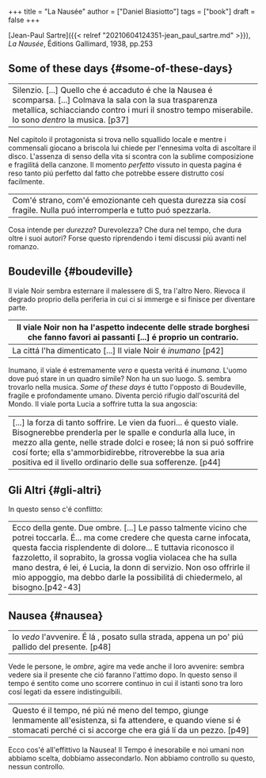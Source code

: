 +++
title = "La Nausée"
author = ["Daniel Biasiotto"]
tags = ["book"]
draft = false
+++

[Jean-Paul Sartre]({{< relref "20210604124351-jean_paul_sartre.md" >}}), _La Nausée_, Éditions Gallimard, 1938, pp.253


## Some of these days {#some-of-these-days}

|                                                                                                                                                                                                                      |
|----------------------------------------------------------------------------------------------------------------------------------------------------------------------------------------------------------------------|
| Silenzio. [...] Quello che é accaduto é che la Nausea é scomparsa. [...] Colmava la sala con la sua trasparenza metallica, schiacciando contro i muri il snostro tempo miserabile. Io sono _dentro_ la musica. [p37] |

Nel capitolo il protagonista si trova nello squallido locale e mentre i commensali giocano a briscola lui chiede per l'ennesima volta di ascoltare il disco.
L'assenza di senso della vita si scontra con la sublime composizione e fragilitá della canzone. Il momento _perfetto_ vissuto in questa pagina é reso tanto piú perfetto dal fatto che potrebbe essere distrutto cosí facilmente.

|                                                                                                                     |
|---------------------------------------------------------------------------------------------------------------------|
| Com'é strano, com'é emozionante ceh questa durezza sia cosí fragile. Nulla puó interromperla e tutto puó spezzarla. |

Cosa intende per _durezza_? Durevolezza? Che dura nel tempo, che dura oltre i suoi autori? Forse questo riprendendo i temi discussi piú avanti nel romanzo.


## Boudeville {#boudeville}

Il viale Noir sembra esternare il malessere di S, tra l'altro Nero. Rievoca il degrado proprio della periferia in cui ci si immerge e si finisce per diventare parte.

| Il viale Noir non ha l'aspetto indecente delle strade borghesi che fanno favori ai passanti [...] é proprio un contrario. |
|---------------------------------------------------------------------------------------------------------------------------|
| La cittá l'ha dimenticato [...] Il viale Noir é _inumano_ [p42]                                                           |

Inumano, il viale é estremamente _vero_ e questa veritá é _inumana_. L'uomo dove puó stare in un quadro simile? Non ha un suo luogo. S. sembra trovarlo nella musica. _Some of these days_ é tutto l'opposto di Boudeville, fragile e profondamente umano. Diventa perció rifugio dall'oscuritá del Mondo.
Il viale porta Lucia a soffrire tutta la sua angoscia:

|                                                                                                                                                                                                                                                                                                                                   |
|-----------------------------------------------------------------------------------------------------------------------------------------------------------------------------------------------------------------------------------------------------------------------------------------------------------------------------------|
| [...] la forza di tanto soffrire. Le vien da fuori... é questo viale. Bisognerebbe prenderla per le spalle e condurla alla luce, in mezzo alla gente, nelle strade dolci e rosee; lá non si puó soffrire cosí forte; ella s'ammorbidirebbe, ritroverebbe la sua aria positiva ed il livello ordinario delle sua sofferenze. [p44] |


## Gli Altri {#gli-altri}

In questo senso c'é conflitto:

|                                                                                                                                                                                                                                                                                                                                                                                                                         |
|-------------------------------------------------------------------------------------------------------------------------------------------------------------------------------------------------------------------------------------------------------------------------------------------------------------------------------------------------------------------------------------------------------------------------|
| Ecco della gente. Due ombre. [...] Le passo talmente vicino che potrei toccarla. É... ma come credere che questa carne infocata, questa faccia risplendente di dolore... E tuttavia riconosco il fazzoletto, il soprabito, la grossa voglia violacea che ha sulla mano destra, é lei, é Lucia, la donn di servizio. Non oso offrirle il mio appoggio, ma debbo darle la possibilitá di chiedermelo, al bisogno.[p42-43] |


## Nausea {#nausea}

|                                                                                                 |
|-------------------------------------------------------------------------------------------------|
| Io _vedo_ l'avvenire. É lá , posato sulla strada, appena un po' piú pallido del presente. [p48] |

Vede le persone, le _ombre_, agire ma vede anche il loro avvenire: sembra vedere sia il presente che ció faranno l'attimo dopo. In questo senso il tempo é sentito come uno scorrere continuo in cui il istanti sono tra loro cosí legati da essere indistinguibili.

|                                                                                                                                                                                     |
|-------------------------------------------------------------------------------------------------------------------------------------------------------------------------------------|
| Questo é il tempo, né piú né meno del tempo, giunge lenmamente all'esistenza, si fa attendere, e quando viene si é stomacati perché ci si accorge che era giá lí da un pezzo. [p49] |

Ecco cos'é all'effittivo la Nausea! Il Tempo é inesorabile e noi umani non abbiamo scelta, dobbiamo assecondarlo. Non abbiamo controllo su questo, nessun controllo.